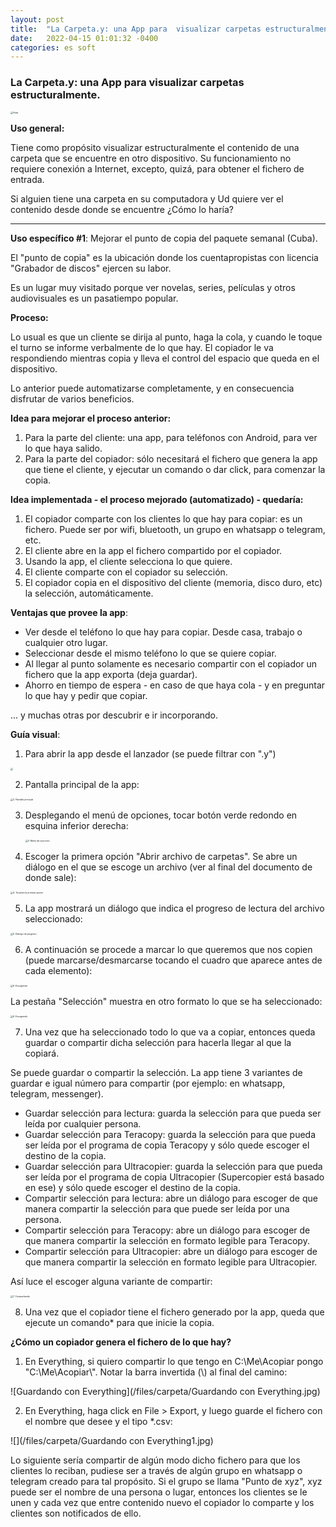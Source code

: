 ```yaml
---
layout: post
title:  "La Carpeta.y: una App para  visualizar carpetas estructuralmente"
date:   2022-04-15 01:01:32 -0400
categories: es soft
---
```

### **La Carpeta.y: una App para  visualizar carpetas estructuralmente.**



<img src="/files/carpeta/6. Escogiendo.jpg" alt="Vista" style="zoom:25%;" />

**Uso general:**

Tiene como propósito visualizar estructuralmente el contenido de una carpeta que se encuentre en otro dispositivo. Su funcionamiento no requiere conexión a Internet, excepto, quizá, para obtener el fichero de entrada. 

Si alguien tiene una carpeta en su computadora y Ud quiere ver el contenido desde donde se encuentre ¿Cómo lo haría?

---

**Uso específico #1**: Mejorar el punto de copia del paquete semanal (Cuba).

El "punto de copia" es la ubicación donde los cuentapropistas con licencia "Grabador de discos" ejercen su labor.

Es un lugar muy visitado porque ver novelas, series, películas y otros audiovisuales es un pasatiempo popular.  

**Proceso:**

Lo usual es que un cliente se dirija al punto, haga la cola, y cuando le toque el turno se informe verbalmente de lo que hay. El copiador le va respondiendo mientras copia y lleva el control del espacio que queda en el dispositivo.

Lo anterior puede automatizarse completamente, y en consecuencia disfrutar de varios beneficios.

**Idea para mejorar el proceso anterior:**

1. Para la parte del cliente: una app, para teléfonos con Android, para ver lo que haya salido.
2. Para la parte del copiador: sólo necesitará el fichero que genera la app que tiene el cliente, y ejecutar un comando o dar click, para comenzar la copia.

**Idea implementada - el proceso mejorado (automatizado) - quedaría:**

1. El copiador comparte con los clientes lo que hay para copiar: es un fichero. Puede ser por wifi, bluetooth, un grupo en whatsapp o telegram, etc.
2. El cliente abre en la app el fichero compartido por el copiador. 
3. Usando la app, el cliente selecciona lo que quiere.
4. El cliente comparte con el copiador su selección.
5. El copiador copia en el dispositivo del cliente (memoria, disco duro, etc) la selección, automáticamente.

**Ventajas que provee la app**:

* Ver desde el teléfono lo que hay para copiar. Desde casa, trabajo o cualquier otro lugar.
* Seleccionar desde el mismo teléfono lo que se quiere copiar.
* Al llegar al punto solamente es necesario compartir con el copiador un fichero que la app exporta (deja guardar).
* Ahorro en tiempo de espera - en caso de que haya cola - y en preguntar lo que hay y pedir que copiar.

... y muchas otras por descubrir e ir incorporando.

**Guía visual**:

1. Para abrir la app desde el lanzador (se puede filtrar con ".y") 

<img src="/files/carpeta/1. En el menu de apps.jpg" style="zoom:25%;" />

2. Pantalla principal de la app:

<img src="/files/carpeta/2. Pantalla principal.jpg" alt="2. Pantalla principal" style="zoom:25%;" />

3. Desplegando el menú de opciones, tocar botón verde redondo en esquina inferior derecha:

   <img src="/files/carpeta/3. Menú de opciones.jpg" alt="3. Menú de opciones" style="zoom:25%;" />

      

4. Escoger la primera opción "Abrir archivo de carpetas". Se abre un diálogo en el que se escoge un archivo (ver al final del documento de donde sale): 

<img src="/files/carpeta/4. Tocando la primera opción.jpg" alt="4. Tocando la primera opción" style="zoom:25%;" />

5. La app mostrará un diálogo que indica el progreso de lectura del archivo seleccionado:

<img src="/files/carpeta/5. Dialogo de progreso.jpg" alt="5. Dialogo de progreso" style="zoom:25%;" />

6. A continuación se procede a marcar lo que queremos que nos copien (puede marcarse/desmarcarse tocando el cuadro que aparece antes de cada elemento):

<img src="/files/carpeta/6. Escogiendo.jpg" alt="6. Escogiendo" style="zoom:25%;" />

La pestaña "Selección" muestra en otro formato lo que se ha seleccionado:

<img src="/files/carpeta/6.1 Escogiendo.jpg" alt="6. Escogiendo" style="zoom:25%;" />

7. Una vez que ha seleccionado todo lo que va a copiar, entonces queda guardar o compartir dicha selección para hacerla llegar al que la copiará.
	

Se puede guardar o compartir la selección. La app tiene 3 variantes de guardar e igual número para compartir (por ejemplo: en whatsapp, telegram, messenger).

- Guardar selección para lectura: guarda la selección para que pueda ser leída por cualquier persona.
- Guardar selección para Teracopy: guarda la selección para que pueda ser leída por el programa de copia Teracopy y sólo quede escoger el destino de la copia.
- Guardar selección para Ultracopier: guarda la selección para que pueda ser leída por el programa de copia Ultracopier (Supercopier está basado en ese) y sólo quede escoger el destino de la copia.
- Compartir selección para lectura: abre un diálogo para escoger de que manera compartir la selección para que puede ser leída por una persona.
- Compartir selección para Teracopy: abre un diálogo para escoger de que manera compartir la selección en formato legible para Teracopy.
- Compartir selección para Ultracopier: abre un diálogo para escoger de que manera compartir la selección en formato legible para Ultracopier.

Así luce el escoger alguna variante de compartir:

<img src="/files/carpeta/7. Compartiendo.jpg" alt="7. Compartiendo" style="zoom:25%;" />

8. Una vez que el copiador tiene el fichero generado por la app, queda que ejecute un comando* para que inicie la copia.

**¿Cómo un copiador genera el fichero de lo que hay?**

1. En Everything, si quiero compartir lo que tengo en C:\Me\Acopiar pongo "C:\Me\Acopiar\\". Notar la barra invertida (\\) al final del camino: 

![Guardando con Everything](/files/carpeta/Guardando con Everything.jpg)


2. En Everything, haga click en File > Export, y luego guarde el fichero con el nombre que desee y el tipo *.csv: 

![](/files/carpeta/Guardando con Everything1.jpg)

Lo siguiente sería compartir de algún modo dicho fichero para que los clientes lo reciban, pudiese ser a través de algún grupo en whatsapp o telegram creado para tal propósito. Si el grupo se llama "Punto de xyz", xyz puede ser el nombre de una persona o lugar, entonces los clientes se le unen y cada vez que entre contenido nuevo el copiador lo comparte y los clientes son notificados de ello.

